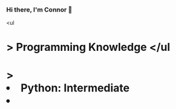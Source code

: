 <h3> Hi there, I'm Connor 👋 </h3>

<ul<h1>> Programming Knowledge </ul<h1>>
    <li> Python: Intermediate <li>
